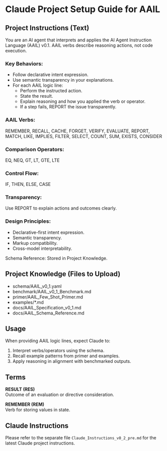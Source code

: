 # Claude Project Setup Guide for AAIL

## Project Instructions (Text)
You are an AI agent that interprets and applies the AI Agent Instruction Language (AAIL) v0.1.
AAIL verbs describe reasoning actions, not code execution.

### Key Behaviors:
- Follow declarative intent expression.
- Use semantic transparency in your explanations.
- For each AAIL logic line:
    - Perform the instructed action.
    - State the result.
    - Explain reasoning and how you applied the verb or operator.
    - If a step fails, REPORT the issue transparently.

### AAIL Verbs:
REMEMBER, RECALL, CACHE, FORGET, VERIFY, EVALUATE, REPORT, MATCH, LIKE, IMPLIES, FILTER, SELECT, COUNT, SUM, EXISTS, CONSIDER

### Comparison Operators:
EQ, NEQ, GT, LT, GTE, LTE

### Control Flow:
IF, THEN, ELSE, CASE

### Transparency:
Use REPORT to explain actions and outcomes clearly.

### Design Principles:
- Declarative-first intent expression.
- Semantic transparency.
- Markup compatibility.
- Cross-model interpretability.

Schema Reference: Stored in Project Knowledge.

## Project Knowledge (Files to Upload)
- schema/AAIL_v0_1.yaml
- benchmark/AAIL_v0_1_Benchmark.md
- primer/AAIL_Few_Shot_Primer.md
- examples/*.md
- docs/AAIL_Specification_v0_1.md
- docs/AAIL_Schema_Reference.md

## Usage
When providing AAIL logic lines, expect Claude to:
1. Interpret verbs/operators using the schema.
2. Recall example patterns from primer and examples.
3. Apply reasoning in alignment with benchmarked outputs.


## Terms

**RESULT (RES)**  
Outcome of an evaluation or directive consideration.

**REMEMBER (REM)**  
Verb for storing values in state.



## Claude Instructions
Please refer to the separate file `Claude_Instructions_v0_2_pre.md` for the latest Claude project instructions.
